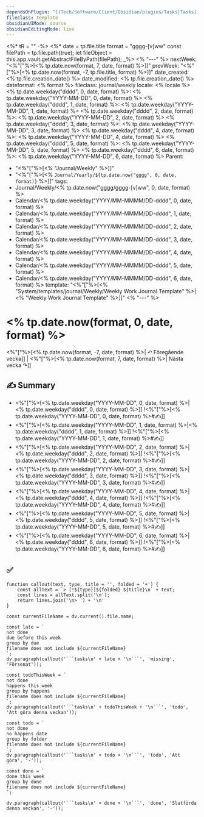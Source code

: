 ```yaml
---
dependsOnPlugin: "[[Tech/Software/Client/Obsidian/plugins/Tasks|Tasks]]"
fileclass: template
obsidianUIMode: source
obsidianEditingMode: live
---
```

<%* tR = "" -%>
<%*
	date = tp.file.title
	format = "gggg-[v]ww"
	const filePath = tp.file.path(true);
	let fileObject = this.app.vault.getAbstractFileByPath(filePath);
_%>
<% "---" %>
nextWeek: "<%"["%>[<% tp.date.now(format, 7, date, format) %>]]"
prevWeek: "<%"["%>[<% tp.date.now(format, -7, tp.file.title, format) %>]]"
date_created: <% tp.file.creation_date() %>
date_modified: <% tp.file.creation_date() %>
dateformat: <% format %>
fileclass: journal/weekly
locale: <% locale %>
<% tp.date.weekday("dddd", 0, date, format) %>: <% tp.date.weekday("YYYY-MM-DD", 0, date, format) %>
<% tp.date.weekday("dddd", 1, date, format) %>: <% tp.date.weekday("YYYY-MM-DD", 1, date, format) %>
<% tp.date.weekday("dddd", 2, date, format) %>: <% tp.date.weekday("YYYY-MM-DD", 2, date, format) %>
<% tp.date.weekday("dddd", 3, date, format) %>: <% tp.date.weekday("YYYY-MM-DD", 3, date, format) %>
<% tp.date.weekday("dddd", 4, date, format) %>: <% tp.date.weekday("YYYY-MM-DD", 4, date, format) %>
<% tp.date.weekday("dddd", 5, date, format) %>: <% tp.date.weekday("YYYY-MM-DD", 5, date, format) %>
<% tp.date.weekday("dddd", 6, date, format) %>: <% tp.date.weekday("YYYY-MM-DD", 6, date, format) %>
Parent:
- "<%"["%>[<% "Journal/Weekly" %>]]"
- "<%"["%>[<% `Journal/Yearly/${tp.date.now("gggg", 0, date, format)}` %>]]"
tags:
- Journal/Weekly/<% tp.date.now("gggg/gggg-[v]ww", 0, date, format) %>
- Calendar/<% tp.date.weekday("YYYY/MM-MMMM/DD-dddd", 0, date, format) %>
- Calendar/<% tp.date.weekday("YYYY/MM-MMMM/DD-dddd", 1, date, format) %>
- Calendar/<% tp.date.weekday("YYYY/MM-MMMM/DD-dddd", 2, date, format) %>
- Calendar/<% tp.date.weekday("YYYY/MM-MMMM/DD-dddd", 3, date, format) %>
- Calendar/<% tp.date.weekday("YYYY/MM-MMMM/DD-dddd", 4, date, format) %>
- Calendar/<% tp.date.weekday("YYYY/MM-MMMM/DD-dddd", 5, date, format) %>
- Calendar/<% tp.date.weekday("YYYY/MM-MMMM/DD-dddd", 6, date, format) %>
template: "<%"["%>[<% "System/templates/journal/Weekly/Weekly Work Journal Template" %>|<% "Weekly Work Journal Template" %>]]"
<% "---" %>
# <% tp.date.now(format, 0, date, format) %>

<%"["%>[<% tp.date.now(format, -7, date, format) %>| ↶ Föregående vecka]] | <%"["%>[<% tp.date.now(format, 7, date, format) %>| Nästa vecka ↷]]

## ✍️ Summary

- <%"["%>[<% tp.date.weekday("YYYY-MM-DD", 0, date, format) %>|<% tp.date.weekday("dddd", 0, date, format) %>]]
  !<%"["%>[<% tp.date.weekday("YYYY-MM-DD", 0, date, format) %>#✍️]]
- <%"["%>[<% tp.date.weekday("YYYY-MM-DD", 1, date, format) %>|<% tp.date.weekday("dddd", 1, date, format) %>]]
  !<%"["%>[<% tp.date.weekday("YYYY-MM-DD", 1, date, format) %>#✍️]]
- <%"["%>[<% tp.date.weekday("YYYY-MM-DD", 2, date, format) %>|<% tp.date.weekday("dddd", 2, date, format) %>]]
  !<%"["%>[<% tp.date.weekday("YYYY-MM-DD", 2, date, format) %>#✍️]]
- <%"["%>[<% tp.date.weekday("YYYY-MM-DD", 3, date, format) %>|<% tp.date.weekday("dddd", 3, date, format) %>]]
  !<%"["%>[<% tp.date.weekday("YYYY-MM-DD", 3, date, format) %>#✍️]]
- <%"["%>[<% tp.date.weekday("YYYY-MM-DD", 4, date, format) %>|<% tp.date.weekday("dddd", 4, date, format) %>]]
  !<%"["%>[<% tp.date.weekday("YYYY-MM-DD", 4, date, format) %>#✍️]]
- <%"["%>[<% tp.date.weekday("YYYY-MM-DD", 5, date, format) %>|<% tp.date.weekday("dddd", 5, date, format) %>]]
  !<%"["%>[<% tp.date.weekday("YYYY-MM-DD", 5, date, format) %>#✍️]]
- <%"["%>[<% tp.date.weekday("YYYY-MM-DD", 6, date, format) %>|<% tp.date.weekday("dddd", 6, date, format) %>]]
  !<%"["%>[<% tp.date.weekday("YYYY-MM-DD", 6, date, format) %>#✍️]]

## ✅

````dataviewjs
function callout(text, type, title = '', folded = '+') {
    const allText = `> [!${type}]${folded} ${title}\n` + text;
    const lines = allText.split('\n');
    return lines.join('\n> ') + '\n'
}

const currentFileName = dv.current().file.name;

const late = `
not done
due before this week
group by due
filename does not include ${currentFileName}
`;
dv.paragraph(callout('```tasks\n' + late + '\n```', 'missing', 'Försenat'));

const todoThisWeek = `
not done
happens this week
group by happens
filename does not include ${currentFileName}
`;
dv.paragraph(callout('```tasks\n' + todoThisWeek + '\n```', 'todo', 'Att göra denna veckan'));

const todo = `
not done
no happens date
group by folder
filename does not include ${currentFileName}
`;
dv.paragraph(callout('```tasks\n' + todo + '\n```', 'todo', 'Att göra', '-'));

const done = `
done this week
group by done
filename does not include ${currentFileName}
`;

dv.paragraph(callout('```tasks\n' + done + '\n```', 'done', 'Slutförda denna veckan', '-'));
````